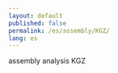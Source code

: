 ```yaml
---
layout: default
published: false
permalink: /es/assembly/KGZ/
lang: es
---
```


assembly analysis KGZ
